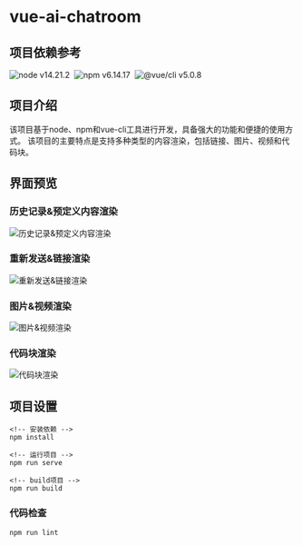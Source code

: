 # vue-ai-chatroom


## 项目依赖参考
![node v14.21.2](https://github.com/rongqingyun/vue-ai-chatroom/assets/node.png "v14.21.2")&nbsp;&nbsp;![npm v6.14.17](https://github.com/rongqingyun/vue-ai-chatroom/assets/npm.png "v6.14.17")&nbsp;&nbsp;![@vue/cli v5.0.8](https://github.com/rongqingyun/vue-ai-chatroom/assets/vue-cli.png "@vue/cli v5.0.8") 

## 项目介绍
该项目基于node、npm和vue-cli工具进行开发，具备强大的功能和便捷的使用方式。 
该项目的主要特点是支持多种类型的内容渲染，包括链接、图片、视频和代码块。 


## 界面预览 

### 历史记录&预定义内容渲染
![历史记录&预定义内容渲染](https://github.com/rongqingyun/vue-ai-chatroom/assets/001.webp "历史记录&预定义内容渲染") 

### 重新发送&链接渲染
![重新发送&链接渲染](https://github.com/rongqingyun/vue-ai-chatroom/assets/002.webp "重新发送&链接渲染")  

### 图片&视频渲染
![图片&视频渲染](https://github.com/rongqingyun/vue-ai-chatroom/assets/003.webp "图片&视频渲染") 

### 代码块渲染
![代码块渲染](https://github.com/rongqingyun/vue-ai-chatroom/assets/004.webp "代码块渲染") 



## 项目设置
```
<!-- 安装依赖 -->
npm install

<!-- 运行项目 -->
npm run serve

<!-- build项目 -->
npm run build
```

### 代码检查
```
npm run lint
```
